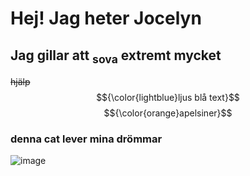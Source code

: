 <!DOCTYPE md>
# Hej! Jag heter Jocelyn
## Jag gillar att <sub>sova</sub> extremt mycket
~~hjälp~~
$${\color{lightblue}ljus blå text}$$
$${\color{orange}apelsiner}$$
### **denna cat lever mina drömmar**
![image](https://github.com/user-attachments/assets/5ad84f62-5e3c-47fd-aebf-44df6d2eafde)
